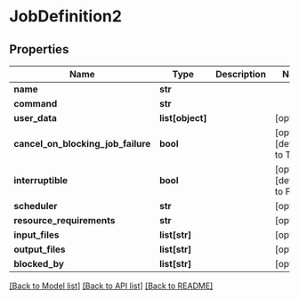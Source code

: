 # JobDefinition2

## Properties
Name | Type | Description | Notes
------------ | ------------- | ------------- | -------------
**name** | **str** |  | 
**command** | **str** |  | 
**user_data** | **list[object]** |  | [optional] 
**cancel_on_blocking_job_failure** | **bool** |  | [optional] [default to True]
**interruptible** | **bool** |  | [optional] [default to False]
**scheduler** | **str** |  | [optional] 
**resource_requirements** | **str** |  | [optional] 
**input_files** | **list[str]** |  | [optional] 
**output_files** | **list[str]** |  | [optional] 
**blocked_by** | **list[str]** |  | [optional] 

[[Back to Model list]](../README.md#documentation-for-models) [[Back to API list]](../README.md#documentation-for-api-endpoints) [[Back to README]](../README.md)

